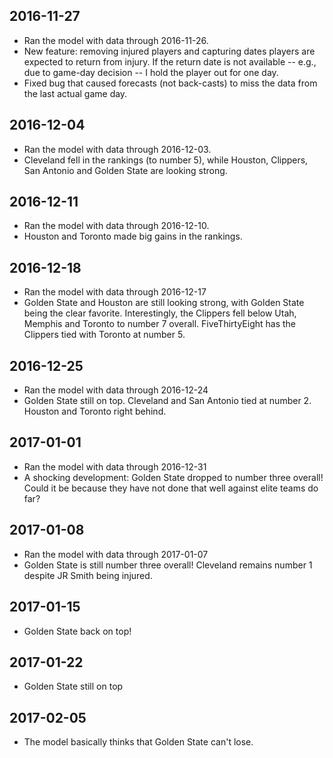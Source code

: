2016-11-27
----------

-   Ran the model with data through 2016-11-26.
-   New feature: removing injured players and capturing dates players are expected to return from injury. If the return date is not available -- e.g., due to game-day decision -- I hold the player out for one day.
-   Fixed bug that caused forecasts (not back-casts) to miss the data from the last actual game day.

2016-12-04
----------

-   Ran the model with data through 2016-12-03.
-   Cleveland fell in the rankings (to number 5), while Houston, Clippers, San Antonio and Golden State are looking strong.

2016-12-11
----------

-   Ran the model with data through 2016-12-10.
-   Houston and Toronto made big gains in the rankings.

2016-12-18
----------

-   Ran the model with data through 2016-12-17
-   Golden State and Houston are still looking strong, with Golden State being the clear favorite. Interestingly, the Clippers fell below Utah, Memphis and Toronto to number 7 overall. FiveThirtyEight has the Clippers tied with Toronto at number 5.

2016-12-25
----------

-   Ran the model with data through 2016-12-24
-   Golden State still on top. Cleveland and San Antonio tied at number 2. Houston and Toronto right behind.

2017-01-01
----------

-   Ran the model with data through 2016-12-31
-   A shocking development: Golden State dropped to number three overall! Could it be because they have not done that well against elite teams do far?

2017-01-08
----------

-   Ran the model with data through 2017-01-07
-   Golden State is still number three overall! Cleveland remains number 1 despite JR Smith being injured.

2017-01-15
----------

-   Golden State back on top!

2017-01-22
----------

-   Golden State still on top

2017-02-05
----------

-   The model basically thinks that Golden State can't lose.
